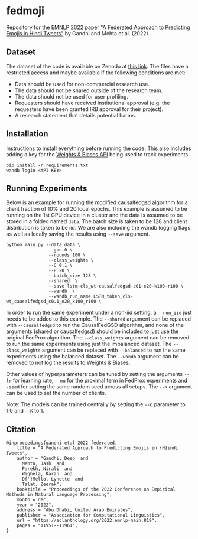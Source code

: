 # fedmoji

Repository for the EMNLP 2022 paper ["A Federated Approach to Predicting Emojis in Hindi Tweets"](https://aclanthology.org/2022.emnlp-main.819) by Gandhi and Mehta et al. (2022)

## Dataset

The dataset of the code is available on Zenodo at [this link](https://zenodo.org/record/5559434).
The files have a restricted access and maybe available if the following conditions are met:

- Data should be used for non-commercial research use.
- The data should not be shared outside of the research team.
- The data should not be used for user profiling.
- Requesters should have received institutional approval (e.g. the requesters have been granted IRB approval for their project).
- A research statement that details potential harms.

## Installation

Instructions to install everything before running the code.
This also includes adding a key for the [Weights & Biases API](https://wandb.ai/) being used to track experiments

```shell
pip install -r requirements.txt
wandb login <API KEY>
```

## Running Experiments

Below is an example for running the modified causalfedgsd algorithm for a client fraction of 10% and 20 local epochs. This example is assumed to be running on the 1st GPU device in a cluster and the data is assumed to be stored in a folded named `data`. The batch size is taken to be 128 and client distribution is taken to be iid. We are also including the wandb logging flags as well as locally saving the results using `--save` argument.

```shell
python main.py --data data \
                --gpu 0 \
                --rounds 100 \
                --class_weights \
                --C 0.1 \
                --E 20 \
                --batch_size 128 \
                --shared  \
                --save lstm-cls_wt-causalfedgsd-c01-e20-k100-r100 \
                --wandb  \
                --wandb_run_name LSTM_token_cls-wt_causalfedgsd_c0.1_e20_k100_r100 \

```

In order to run the same experiment under a non-iid setting, a `--non_iid` just needs to be added to this example. The `--shared` argument can be replaced with `--causalfedgsd` to run the CausalFedGSD algorithm, and none of the arguments (shared or causalfedgsd) should be included to just use the original FedProx algorithm. The `--class_weights` argument can be removed to run the same experiments using just the imbalanced dataset. The `--class_weights` argument can be replaced with `--balanced` to run the same experiments using the balanced dataset. The `--wandb` argument can be removed to not log the results to Weights & Biases.

Other values of hyperparameters can be tuned by setting the arguments `--lr` for learning rate, `--mu` for the proximal term in FedProx experiments and `--seed` for setting the same random seed across all setups. The `--K` argument can be used to set the number of clients.

Note: The models can be trained centrally by setting the `--C` parameter to 1.0 and `--K` to 1.

## Citation

```
@inproceedings{gandhi-etal-2022-federated,
    title = "A Federated Approach to Predicting Emojis in {H}indi Tweets",
    author = "Gandhi, Deep  and
      Mehta, Jash  and
      Parekh, Nirali  and
      Waghela, Karan  and
      D{'}Mello, Lynette  and
      Talat, Zeerak",
    booktitle = "Proceedings of the 2022 Conference on Empirical Methods in Natural Language Processing",
    month = dec,
    year = "2022",
    address = "Abu Dhabi, United Arab Emirates",
    publisher = "Association for Computational Linguistics",
    url = "https://aclanthology.org/2022.emnlp-main.819",
    pages = "11951--11961",
}
```
